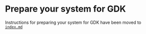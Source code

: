 # Prepare your system for GDK

Instructions for preparing your system for GDK have been moved to [`index.md`](index.md)
